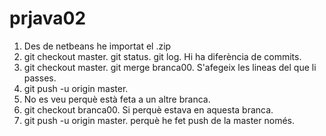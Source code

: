 # prjava02

1) Des de netbeans he importat el .zip
5) git checkout master. git status. git log. Hi ha diferència de commits.
10) git checkout master. git merge branca00. S'afegeix les lineas del que li passes.
14) git push -u origin master.
6) No es veu perquè està feta a un altre branca.
7) git checkout branca00. Si perquè estava en aquesta branca.
12) git push -u origin master. perquè he fet push de la master només.
